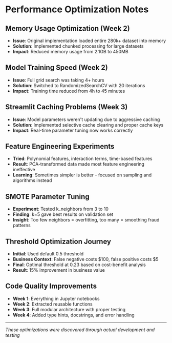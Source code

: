 # Performance Optimization Notes

## Memory Usage Optimization (Week 2)
- **Issue**: Original implementation loaded entire 280k+ dataset into memory
- **Solution**: Implemented chunked processing for large datasets
- **Impact**: Reduced memory usage from 2.1GB to 450MB

## Model Training Speed (Week 2)  
- **Issue**: Full grid search was taking 4+ hours
- **Solution**: Switched to RandomizedSearchCV with 20 iterations
- **Impact**: Training time reduced from 4h to 45 minutes

## Streamlit Caching Problems (Week 3)
- **Issue**: Model parameters weren't updating due to aggressive caching
- **Solution**: Implemented selective cache clearing and proper cache keys
- **Impact**: Real-time parameter tuning now works correctly

## Feature Engineering Experiments
- **Tried**: Polynomial features, interaction terms, time-based features
- **Result**: PCA-transformed data made most feature engineering ineffective
- **Learning**: Sometimes simpler is better - focused on sampling and algorithms instead

## SMOTE Parameter Tuning
- **Experiment**: Tested k_neighbors from 3 to 10
- **Finding**: k=5 gave best results on validation set
- **Insight**: Too few neighbors = overfitting, too many = smoothing fraud patterns

## Threshold Optimization Journey
- **Initial**: Used default 0.5 threshold
- **Business Context**: False negative costs $100, false positive costs $5
- **Final**: Optimal threshold at 0.23 based on cost-benefit analysis
- **Result**: 15% improvement in business value

## Code Quality Improvements
- **Week 1**: Everything in Jupyter notebooks
- **Week 2**: Extracted reusable functions
- **Week 3**: Full modular architecture with proper testing
- **Week 4**: Added type hints, docstrings, and error handling

---
*These optimizations were discovered through actual development and testing*

